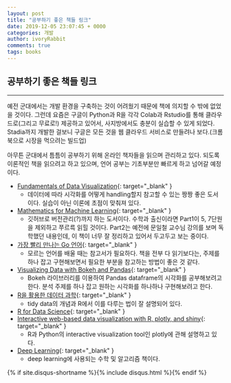 ```yaml
---
layout: post
title: "공부하기 좋은 책들 링크"
date: 2019-12-05 23:07:45 + 0000
categories: 개발
author: ivoryRabbit
comments: true
tags: books
---
```


## 공부하기 좋은 책들 링크
***

예전 군대에서는 개발 환경을 구축하는 것이 어려웠기 때문에 책에 의지할 수 밖에 없었을 것이다. 그런데 요즘은 구글이 Python과 R을 각각 Colab과 Rstudio를 통해 클라우드로(그리고 무료로!) 제공하고 있어서, 사지방에서도 충분이 실습할 수 있게 되었다. Stadia까지 개발한 걸보니 구글은 모든 것을 웹 클라우드 서비스로 만들려나 보다.(크롬북으로 시장을 먹으려는 빌드업)

아무튼 군대에서 틈틈이 공부하기 위해 온라인 책자들을 읽으며 관리하고 있다. 되도록 이론적인 책을 읽으려고 하고 있으며, 언어 공부는 기초부분만 빠르게 하고 넘어갈 예정이다.

- [Fundamentals of Data Visualization](https://serialmentor.com/dataviz){: target="_blank" }
  - 데이터에 따라 시각화를 어떻게 handling할지 참고할 수 있는 짱짱 좋은 도서이다. 실습이 아닌 이론에 초점이 맞춰져 있다.
- [Mathematics for Machine Learning](https://mml-book.github.io){: target="_blank" }
  - 깃허브로 버전관리(?)까지 하는 도서이다. 수학과 출신이라면 Part1이 5, 7단원을 제외하고 쭈르륵 읽힐 것이다. Part2는 예전에 문일철 교수님 강의를 보며 독학했던 내용인데, 이 책이 너무 잘 정리하고 있어서 두고두고 보는 중이다.
- [가장 빨리 만나는 Go 언어](http://pyrasis.com/go.html){: target="_blank" }
  - 모르는 언어를 배울 때는 참고서가 필요하다. 책을 전부 다 읽기보다는, 주제를 하나 잡고 구현해보면서 필요한 부분을 참고하는 방법이 좋은 것 같다.
- [Visualizing Data with Bokeh and Pandas](https://programminghistorian.org/en/lessons/visualizing-with-bokeh){: target="_blank" }
  - Bokeh 라이브러리를 이용하여 Pandas dataframe의 시각화를 공부해보려고 한다. 분석 주제를 하나 잡고 원하는 시각화를 하나하나 구현해보려고 한다.
- [R을 활용한 데이터 과학](https://sulgik.github.io/r4ds){: target="_blank" }
  - tidy data의 개념과 R에서 이를 다루는 법이 잘 설명되어 있다.
- [R for Data Science](https://r4ds.had.co.nz){: target="_blank" }
- [Interactive web-based data visualization with R, plotly, and shiny](https://plotly-r.com/index.html){: target="_blank" }
  - R과 Python의 interactive visualization tool인 plotly에 관해 설명하고 있다.
- [Deep Learning](http://www.deeplearningbook.org){: target="_blank" }
  - deep learning에 사용되는 수학 및 알고리즘 책이다.
  

{% if site.disqus-shortname %}{% include disqus.html %}{% endif %}
